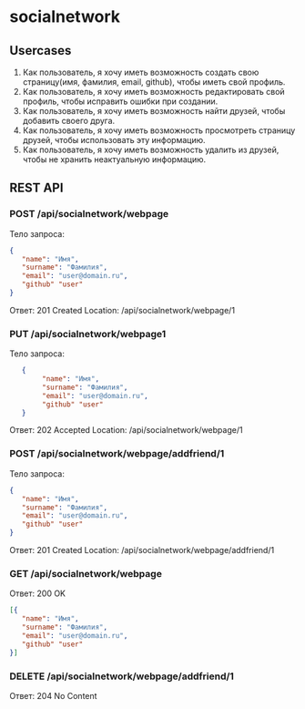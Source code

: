 # socialnetwork

## Usercases
1. Как пользователь, я хочу иметь возможность создать свою страницу(имя, фамилия, email, github), чтобы иметь свой профиль.
1. Как пользователь, я хочу иметь возможность редактировать свой профиль, чтобы исправить ошибки при создании.
1. Как пользователь, я хочу иметь возможность найти друзей, чтобы добавить своего друга.
1. Как пользователь, я хочу иметь возможность просмотреть страницу друзей, чтобы использовать эту информацию.
1. Как пользователь, я хочу иметь возможность удалить из друзей, чтобы не хранить неактуальную информацию.

## REST API

### POST /api/socialnetwork/webpage

Тело запроса:

```json
{
   "name": "Имя",
   "surname": "Фамилия",
   "email": "user@domain.ru",
   "github" "user"
}
```
Ответ: 201 Created
Location: /api/socialnetwork/webpage/1

### PUT /api/socialnetwork/webpage1

Тело запроса:

```json
   {
        "name": "Имя",
        "surname": "Фамилия",
        "email": "user@domain.ru",
        "github" "user"
   }
```
Ответ: 202 Accepted
Location: /api/socialnetwork/webpage/1

### POST /api/socialnetwork/webpage/addfriend/1

Тело запроса:

```json
{
   "name": "Имя",
   "surname": "Фамилия",
   "email": "user@domain.ru",
   "github" "user"
}
```
Ответ: 201 Created
Location: /api/socialnetwork/webpage/addfriend/1

### GET /api/socialnetwork/webpage

Ответ: 200 OK

```json
[{
   "name": "Имя",
   "surname": "Фамилия",
   "email": "user@domain.ru",
   "github" "user"
}]
```

### DELETE /api/socialnetwork/webpage/addfriend/1

Ответ: 204 No Content

